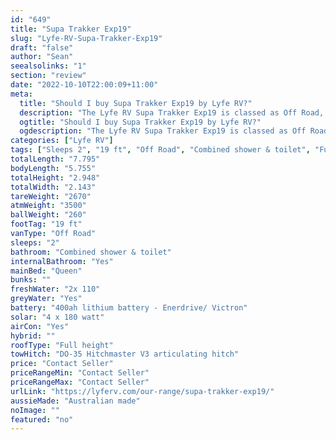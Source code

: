 ```yaml
---
id: "649"
title: "Supa Trakker Exp19"
slug: "Lyfe-RV-Supa-Trakker-Exp19"
draft: "false"
author: "Sean"
seealsolinks: "1"
section: "review"
date: "2022-10-10T22:00:09+11:00"
meta:
  title: "Should I buy Supa Trakker Exp19 by Lyfe RV?"
  description: "The Lyfe RV Supa Trakker Exp19 is classed as Off Road, and sleeps 2 people. It is Australian made and comes in at 19 ft. It generally has Combined shower & toilet."
  ogtitle: "Should I buy Supa Trakker Exp19 by Lyfe RV?"
  ogdescription: "The Lyfe RV Supa Trakker Exp19 is classed as Off Road, and sleeps 2 people. It is Australian made and comes in at 19 ft. It generally has Combined shower & toilet."
categories: ["Lyfe RV"]
tags: ["Sleeps 2", "19 ft", "Off Road", "Combined shower & toilet", "Full height", "Price Unknown"]
totalLength: "7.795"
bodyLength: "5.755"
totalHeight: "2.948"
totalWidth: "2.143"
tareWeight: "2670"
atmWeight: "3500"
ballWeight: "260"
footTag: "19 ft"
vanType: "Off Road"
sleeps: "2"
bathroom: "Combined shower & toilet"
internalBathroom: "Yes"
mainBed: "Queen"
bunks: ""
freshWater: "2x 110"
greyWater: "Yes"
battery: "400ah lithium battery - Enerdrive/ Victron"
solar: "4 x 180 watt"
airCon: "Yes"
hybrid: ""
roofType: "Full height"
towHitch: "DO-35 Hitchmaster V3 articulating hitch"
price: "Contact Seller"
priceRangeMin: "Contact Seller"
priceRangeMax: "Contact Seller"
urlLink: "https://lyferv.com/our-range/supa-trakker-exp19/"
aussieMade: "Australian made"
noImage: ""
featured: "no"
---
```

